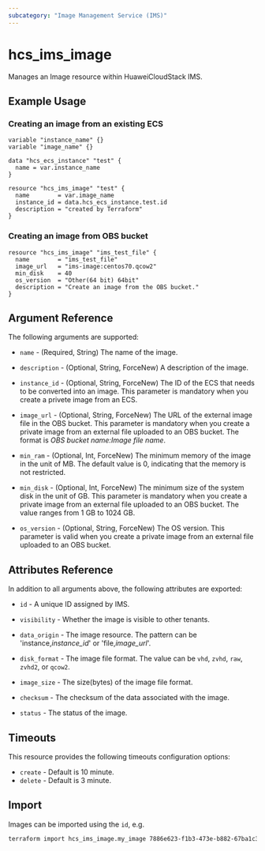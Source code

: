 ```yaml
---
subcategory: "Image Management Service (IMS)"
---
```


# hcs_ims_image

Manages an Image resource within HuaweiCloudStack IMS.

## Example Usage

### Creating an image from an existing ECS

```hcl
variable "instance_name" {}
variable "image_name" {}

data "hcs_ecs_instance" "test" {
  name = var.instance_name
}

resource "hcs_ims_image" "test" {
  name        = var.image_name
  instance_id = data.hcs_ecs_instance.test.id
  description = "created by Terraform"
}
```

### Creating an image from OBS bucket

```hcl
resource "hcs_ims_image" "ims_test_file" {
  name        = "ims_test_file"
  image_url   = "ims-image:centos70.qcow2"
  min_disk    = 40
  os_version  = "Other(64 bit) 64bit"
  description = "Create an image from the OBS bucket."
}
```

## Argument Reference

The following arguments are supported:

* `name` - (Required, String) The name of the image.

* `description` - (Optional, String, ForceNew) A description of the image.

* `instance_id` - (Optional, String, ForceNew) The ID of the ECS that needs to be converted into an image. This
  parameter is mandatory when you create a privete image from an ECS.

* `image_url` - (Optional, String, ForceNew) The URL of the external image file in the OBS bucket. This parameter is
  mandatory when you create a private image from an external file uploaded to an OBS bucket. The format is *OBS bucket
  name:Image file name*.

* `min_ram` - (Optional, Int, ForceNew) The minimum memory of the image in the unit of MB. The default value is 0,
  indicating that the memory is not restricted.

* `min_disk` - (Optional, Int, ForceNew) The minimum size of the system disk in the unit of GB. This parameter is
  mandatory when you create a private image from an external file uploaded to an OBS bucket. The value ranges from 1 GB
  to 1024 GB.

* `os_version` - (Optional, String, ForceNew) The OS version. This parameter is valid when you create a private image
  from an external file uploaded to an OBS bucket.

## Attributes Reference

In addition to all arguments above, the following attributes are exported:

* `id` - A unique ID assigned by IMS.

* `visibility` - Whether the image is visible to other tenants.

* `data_origin` - The image resource. The pattern can be 'instance,*instance_id*' or 'file,*image_url*'.

* `disk_format` - The image file format. The value can be `vhd`, `zvhd`, `raw`, `zvhd2`, or `qcow2`.

* `image_size` - The size(bytes) of the image file format.

* `checksum` - The checksum of the data associated with the image.

* `status` - The status of the image.

## Timeouts

This resource provides the following timeouts configuration options:

* `create` - Default is 10 minute.
* `delete` - Default is 3 minute.

## Import

Images can be imported using the `id`, e.g.

```sh
terraform import hcs_ims_image.my_image 7886e623-f1b3-473e-b882-67ba1c35887f
```
